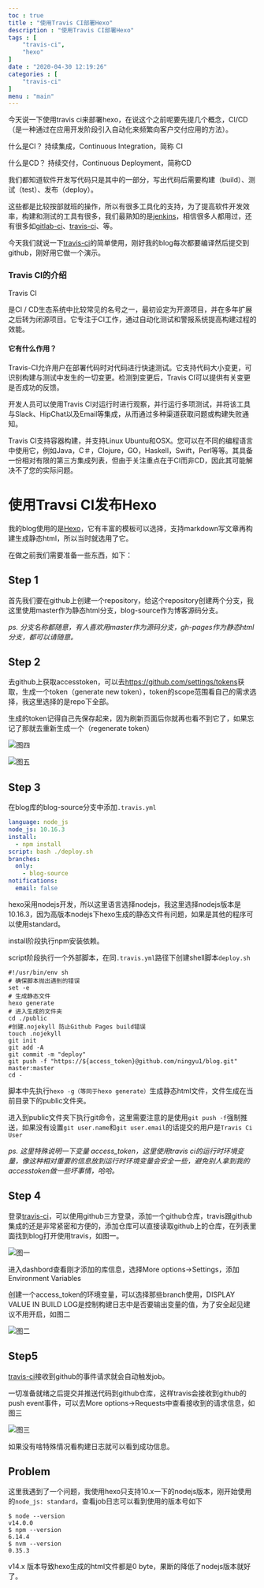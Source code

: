 ```yaml
---
toc : true
title : "使用Travis CI部署Hexo"
description : "使用Travis CI部署Hexo"
tags : [
	"travis-ci",
	"hexo"
]
date : "2020-04-30 12:19:26"
categories : [
    "travis-ci"
]
menu : "main"
---
```






今天说一下使用travis ci来部署hexo，在说这个之前呢要先提几个概念，CI/CD（是一种通过在应用开发阶段引入自动化来频繁向客户交付应用的方法）。

什么是CI？ 持续集成，Continuous Integration，简称 CI

什么是CD？ 持续交付，Continuous Deployment，简称CD

我们都知道软件开发写代码只是其中的一部分，写出代码后需要构建（build）、测试（test）、发布（deploy）。

这些都是比较按部就班的操作，所以有很多工具化的支持，为了提高软件开发效率，构建和测试的工具有很多，我们最熟知的是[jenkins](https://jenkins.io/)，相信很多人都用过，还有很多如[gitlab-ci](https://about.gitlab.com/features/gitlab-ci-cd/)、[travis-ci](https://travis-ci.org/)、等。



今天我们就说一下[travis-ci](https://travis-ci.org/)的简单使用，刚好我的blog每次都要编译然后提交到github，刚好用它做一个演示。



### Travis CI的介绍

Travis CI

是CI / CD生态系统中比较常见的名号之一，最初设定为开源项目，并在多年扩展之后转为闭源项目。它专注于CI工作，通过自动化测试和警报系统提高构建过程的效能。

#### 它有什么作用？

Travis-CI允许用户在部署代码时对代码进行快速测试。它支持代码大小变更，可识别构建与测试中发生的一切变更。检测到变更后，Travis CI可以提供有关变更是否成功的反馈。

开发人员可以使用Travis CI对运行时进行观察，并行运行多项测试，并将该工具与Slack、HipChat以及Email等集成，从而通过多种渠道获取问题或构建失败通知。

Travis CI支持容器构建，并支持Linux Ubuntu和OSX。您可以在不同的编程语言中使用它，例如Java，C＃，Clojure，GO，Haskell，Swift，Perl等等。其具备一份相对有限的第三方集成列表，但由于关注重点在于CI而非CD，因此其可能解决不了您的实际问题。



# 使用Travsi CI发布Hexo



我的blog使用的是[Hexo](<https://hexo.io/>)，它有丰富的模板可以选择，支持markdown写文章再构建生成静态html，所以当时就选用了它。



在做之前我们需要准备一些东西，如下：



## Step 1

首先我们要在github上创建一个repository，给这个repository创建两个分支，我这里使用master作为静态html分支，blog-source作为博客源码分支。

_ps. 分支名称都随意，有人喜欢用master作为源码分支，gh-pages作为静态html分支，都可以请随意。_



## Step 2

去github上获取accesstoken，可以去<https://github.com/settings/tokens>获取，生成一个token（generate new token），token的scope范围看自己的需求选择，我这里选择的是repo下全部。

生成的token记得自己先保存起来，因为刷新页面后你就再也看不到它了，如果忘记了那就去重新生成一个（regenerate token）

![图四](/img/travis-ci/4.png)

![图五](/img/travis-ci/5.png)



## Step 3

在blog库的blog-source分支中添加`.travis.yml`

```yaml
language: node_js
node_js: 10.16.3
install:
  - npm install
script: bash ./deploy.sh
branches:
  only:
    - blog-source
notifications:
  email: false
```

hexo采用nodejs开发，所以这里语言选择nodejs，我这里选择nodejs版本是10.16.3，因为高版本nodejs下hexo生成的静态文件有问题，如果是其他的程序可以使用standard。

install阶段执行npm安装依赖。

script阶段执行一个外部脚本，在同`.travis.yml`路径下创建shell脚本`deploy.sh`

```shell
#!/usr/bin/env sh
# 确保脚本抛出遇到的错误
set -e
# 生成静态文件
hexo generate
# 进入生成的文件夹
cd ./public
#创建.nojekyll 防止Github Pages build错误
touch .nojekyll
git init
git add -A
git commit -m "deploy"
git push -f "https://${access_token}@github.com/ningyu1/blog.git" master:master
cd -
```

脚本中先执行`hexo -g（等同于hexo generate）`生成静态html文件，文件生成在当前目录下的public文件夹。

进入到public文件夹下执行git命令，这里需要注意的是使用`git push -f`强制推送，如果没有设置`git user.name`和`git user.email`的话提交的用户是`Travis Ci User`

_ps. 这里特殊说明一下变量 access_token，这里使用travis ci的运行时环境变量，像这种相对重要的信息放到运行时环境变量会安全一些，避免别人拿到我的accesstoken做一些坏事情，哈哈。_



## Step 4

登录[travis-ci](https://travis-ci.org/)，可以使用github三方登录，添加一个github仓库，travis跟github集成的还是非常紧密和方便的，添加仓库可以直接读取github上的仓库，在列表里面找到blog打开使用travis，如图一。

![图一](/img/travis-ci/1.png)



进入dashbord查看刚才添加的库信息，选择More options->Settings，添加Environment Variables

创建一个access_token的环境变量，可以选择那些branch使用，DISPLAY VALUE IN BUILD LOG是控制构建日志中是否要输出变量的值，为了安全起见建议不用开启，如图二

![图二](/img/travis-ci/2.png)



## Step5

[travis-ci](https://travis-ci.org/)接收到github的事件请求就会自动触发job。

一切准备就绪之后提交并推送代码到github仓库，这样travis会接收到github的push event事件，可以去More options->Requests中查看接收到的请求信息，如图三

![图三](/img/travis-ci/3.png)



如果没有啥特殊情况看构建日志就可以看到成功信息。



## Problem

这里我遇到了一个问题，我使用hexo只支持10.x一下的nodejs版本，刚开始使用的`node_js: standard`，查看job日志可以看到使用的版本号如下

```
$ node --version
v14.0.0
$ npm --version
6.14.4
$ nvm --version
0.35.3
```

v14.x 版本导致hexo生成的html文件都是0 byte，果断的降低了nodejs版本就好了。








